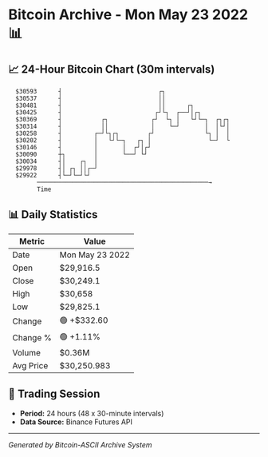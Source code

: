 # Bitcoin Archive - Mon May 23 2022 📊

## 📈 24-Hour Bitcoin Chart (30m intervals)

```
  $30593      ┤                           ┌┐                   
  $30537      ┤                           ││                   
  $30481      ┤                           ││      ┌┐           
  $30425      ┤                          ┌┘└┐  ┌──┘│┌┐         
  $30369      ┤           ┌┐            ┌┘  └┐ │   └┘└─┐  ┌┐┌┐ 
  $30314      ┤           ││            │    └─┘       │  │└┘│ 
  $30258      ┤         ┌─┘└┐┌┐        ┌┘              └┐ │  │ 
  $30202      ┤         │   └┘└─┐   ┌┐ │                └─┘  └ 
  $30146      ┤         │       │  ┌┘│┌┘                       
  $30090      ┼┐        │       └──┘ └┘                        
  $30034      ┤│    ┌┐  │                                      
  $29978      ┤│ ┌┐ ││┌─┘                                      
  $29922      ┤└─┘└─┘└┘                                        
        ────────────────────────────────────────────────→
        Time
```

## 📊 Daily Statistics

| Metric | Value |
|--------|-------|
| Date | Mon May 23 2022 |
| Open | $29,916.5 |
| Close | $30,249.1 |
| High | $30,658 |
| Low | $29,825.1 |
| Change | 🟢 +$332.60 |
| Change % | 🟢 +1.11% |
| Volume | $0.36M |
| Avg Price | $30,250.983 |

## 📅 Trading Session

- **Period:** 24 hours (48 x 30-minute intervals)
- **Data Source:** Binance Futures API

---
*Generated by Bitcoin-ASCII Archive System*
